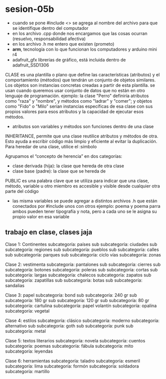 # sesion-05b

- cuando se pone #include <> se agrega al nombre del archivo para que se identifique dentro del computador
- en los archivo .cpp donde nos encargamos que las cosas ocurran (resuelvo, responsabilidad afectiva)
- en los archivo .h me entero que existen (prometo)
- __arm__, tecnología con lo que funcionan los computadores y arduino mini r4
- adafruit_gfx librerías de gráfico, está incluida dentro de adafruit_SSD1306

CLASE es una plantilla o plano que define las características (atributos) y el comportamiento (métodos) que tendrán un conjunto de objetos similares. Los objetos son instancias concretas creadas a partir de esta plantilla. se usan cuando queremos usar conjunto de datos que no están en otro lenguaje de programación.
ejemplo: la clase "Perro" definiría atributos como "raza" y "nombre", y métodos como "ladrar" y "comer"; y objetos como "Fido" o "Milo" serían instancias específicas de esa clase con sus propios valores para esos atributos y la capacidad de ejecutar esos métodos.

- atributos son variables y métodos son funciones dentro de una clase

INHERITANCE, permite que una clase reutilice atributos y métodos de otra. Esto ayuda a escribir código más limpio y eficiente al evitar la duplicación. Para heredar de una clase, utilice el :símbolo

Agrupamos el “concepto de herencia” en dos categorías:

- clase derivada (hija): la clase que hereda de otra clase
- clase base (padre): la clase que se hereda de

PUBLIC es una palabra clave que se utiliza para indicar que una clase, método, variable u otro miembro es accesible y visible desde cualquier otra parte del código

- las misma variables se puede agregar a distintos archivos .h que están conectados por #include unos con otros
ejemplo: poema y poema parra
ambos pueden tener tipografía y nota, pero a cada uno se le asigna su propio valor en esa variable

## trabajo en clase, clases jaja

Clase 1: Continentes
subcategoría: países
  sub subcategoría: ciudades
  sub subcategoría: regiones
  sub subcategoría: pueblos
  sub subcategoría: calles
  sub subcategoría: parques
  sub subcategoría: ciclo vías
subcategoría: zonas

Clase 2: vestimenta
subcategoría: pantalones
  sub subcategoría: cierres
  sub subcategoría: botones
subcategoría: poleras
  sub subcategoría: cortas
  sub subcategoría: largas
subcategoría: chalecos
subcategoría: zapatos
  sub subcategoría: zapatillas
  sub subcategoría: botas
  sub subcategoría: sandalias

Clase 3: papel
subcategoría: bond
  sub subcategoría: 240 gr
  sub subcategoría: 180 gr
  sub subcategoría: 120 gr
  sub subcategoría: 80 gr
subcategoría: cartulina
subcategoría: papel volantín
subcategoría: opalina
subcategoría: vegetal

Clase 4: estilos
subcategoría: clásico
subcategoría: moderno
subcategoría: alternativo
  sub subcategoría: goth
  sub subcategoría: punk
  sub subcategoría: metal

Clase 5: textos literarios
subcategoría: novela
subcategoría: cuentos
subcategoría: poemas
subcategoría: fábula
subcategoría: mito
subcategoría: leyendas

Clase 6: herramientas
subcategoría: taladro
subcategoría: esmeril
subcategoría: lima
subcategoría: formón
subcategoría: soldadora
subcategoría: martillo
